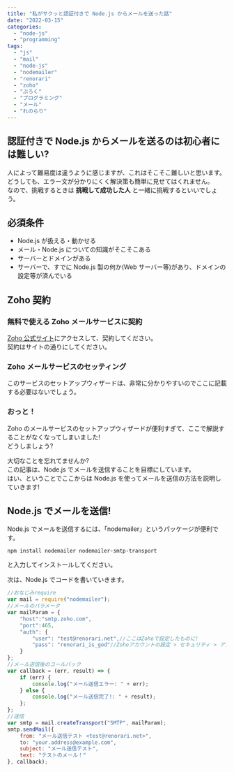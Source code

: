 ```yaml
---
title: "私がサクッと認証付きで Node.js からメールを送った話"
date: "2022-03-15"
categories: 
  - "node-js"
  - "programming"
tags: 
  - "js"
  - "mail"
  - "node-js"
  - "nodemailer"
  - "renorari"
  - "zoho"
  - "ぶろく"
  - "プログラミング"
  - "メール"
  - "れのらり"
---
```


## 認証付きで Node.js からメールを送るのは初心者には難しい?

人によって難易度は違うように感じますが、これはそこそこ難しいと思います。  
どうしても、エラー文が分かりにくく解決策も簡単に見せてはくれません。  
なので、挑戦するときは **挑戦して成功した人** と一緒に挑戦するといいでしょう。

## 必須条件

- Node.js が扱える・動かせる
- メール・Node.js についての知識がそこそこある
- サーバーとドメインがある
- サーバーで、すでに Node.js 製の何か(Web サーバー等)があり、ドメインの設定等が済んでいる

## Zoho 契約

### 無料で使える Zoho メールサービスに契約

[Zoho 公式サイト](https://mail.zoho.com/)にアクセスして、契約してください。  
契約はサイトの通りにしてください。

### Zoho メールサービスのセッティング

このサービスのセットアップウィザードは、非常に分かりやすいのでここに記載する必要はないでしょう。

### おっと！

Zoho のメールサービスのセットアップウィザードが便利すぎて、ここで解説することがなくなってしまいました!  
どうしましょう?

大切なことを忘れてませんか?  
この記事は、Node.js でメールを送信することを目標にしています。  
はい、ということでここからは Node.js を使ってメールを送信の方法を説明していきます!

## Node.js でメールを送信!

Node.js でメールを送信するには、「nodemailer」というパッケージが便利です。

```shell
npm install nodemailer nodemailer-smtp-transport
```

と入力してインストールしてください。

次は、Node.js でコードを書いていきます。

```js
//おなじみrequire
var mail = require("nodemailer");
//メールのパラメータ
var mailParam = {
    "host":"smtp.zoho.com",
    "port":465,
    "auth": {
        "user": "test@renorari.net",//ここはZohoで設定したものに!
        "pass": "renorari_is_god"//Zohoアカウントの設定 > セキュリティ > アプリ専用パスワード　で取得したパスワード
    }
};
//メール送信後のコールバック
var callback = (err, result) => {
    if (err) {
        console.log("メール送信エラー: " + err);
    } else {
        console.log("メール送信完了!: " + result);
    };
};
//送信
var smtp = mail.createTransport("SMTP", mailParam);
smtp.sendMail({
    from: "メール送信テスト <test@renorari.net>",
    to: "your.address@example.com",
    subject: "メール送信テスト",
    text: "テストのメール！"
}, callback);
```
